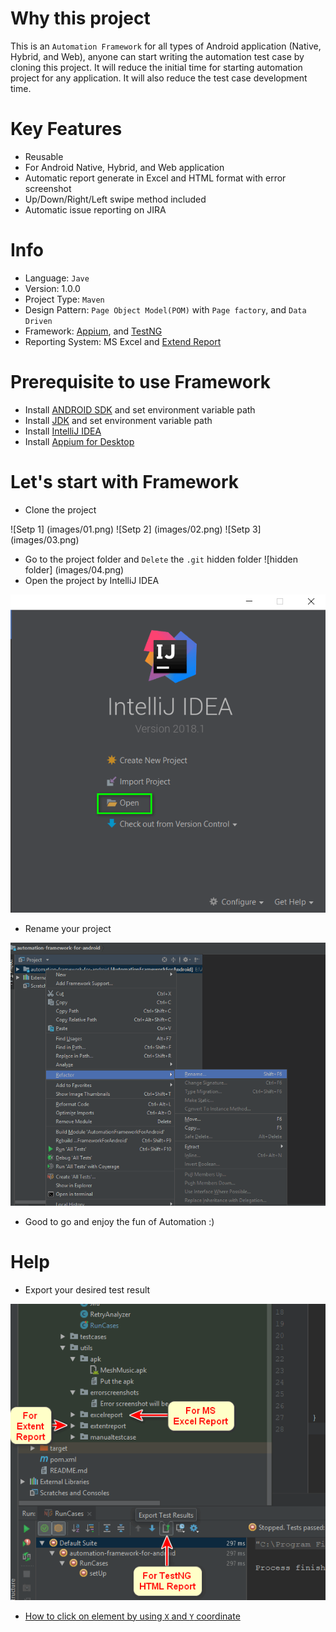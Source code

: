 # Why this project
This is an `Automation Framework` for all types of Android application (Native, Hybrid, and Web), anyone can start writing the automation test case by cloning this project. It will reduce the initial time for starting automation project for any application. It will also reduce the test case development time.

# Key Features
* Reusable
* For Android Native, Hybrid, and Web application
* Automatic report generate in Excel and HTML format with error screenshot
* Up/Down/Right/Left swipe method included
* Automatic issue reporting on JIRA

# Info
* Language: `Jave`
* Version: 1.0.0
* Project Type: `Maven`
* Design Pattern: `Page Object Model(POM)` with `Page factory`, and  `Data Driven`
* Framework: [Appium](https://appium.io/), and [TestNG](http://testng.org/doc/documentation-main.html)
* Reporting System: MS Excel and [Extend Report](http://extentreports.com/)

# Prerequisite to use Framework 
* Install [ANDROID SDK](https://developer.android.com/studio/) and set environment variable path 
* Install [JDK](http://www.oracle.com/technetwork/java/javase/downloads/index.html) and set environment variable path
* Install [IntelliJ IDEA](https://www.jetbrains.com/idea/download/#section=windows)
* Install [Appium for Desktop](https://github.com/appium/appium-desktop/releases/)

# Let's start with Framework
* Clone the project

![Setp 1] (images/01.png)
![Setp 2] (images/02.png)
![Setp 3] (images/03.png)
* Go to the project folder and `Delete` the `.git` hidden folder
![hidden folder] (images/04.png)
* Open the project by IntelliJ IDEA

![](images/05.png)
* Rename your project

![](images/07.png)
* Good to go and enjoy the fun of Automation :)

# Help

* Export your desired test result

![](images/06.png)

* [How to click on element by using `X` and `Y` coordinate](http://ezyautomation.blogspot.com/2018/08/how-to-clicktap-on-element-by-using-x.html)





